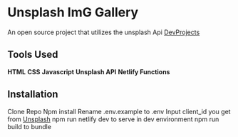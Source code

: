 # Unsplash ImG Gallery

An open source project that utilizes the unsplash Api 
[DevProjects](http://www.codementor.io/projects)

## Tools Used

**HTML**
**CSS**
**Javascript**
**Unsplash API**
**Netlify Functions**

## Installation

Clone Repo
Npm install
Rename .env.example to .env
Input client_id you get from [Unsplash](https://unsplash.com/developers)
npm run netlify dev to serve in dev environment
npm run build to bundle
